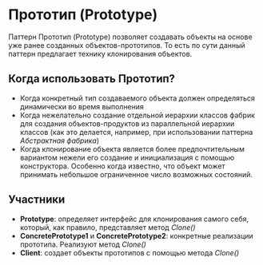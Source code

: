 # Прототип (Prototype)
Паттерн Прототип (Prototype) позволяет создавать объекты на основе уже ранее созданных объектов-прототипов. То есть по сути данный паттерн предлагает технику клонирования объектов.

## Когда использовать Прототип?
- Когда конкретный тип создаваемого объекта должен определяться динамически во время выполнения
- Когда нежелательно создание отдельной иерархии классов фабрик для создания объектов-продуктов из параллельной иерархии классов (как это делается, например, при использовании паттерна *Абстрактная фабрика*)
- Когда клонирование объекта является более предпочтительным вариантом нежели его создание и инициализация с помощью конструктора. Особенно когда известно, что объект может принимать небольшое ограниченное число возможных состояний.

## Участники
- **Prototype**: определяет интерфейс для клонирования самого себя, который, как правило, представляет метод *Clone()*
- **ConcretePrototype1** и **ConcretePrototype2**: конкретные реализации прототипа. Реализуют метод *Clone()*
- **Client**: создает объекты прототипов с помощью метода *Clone()*


